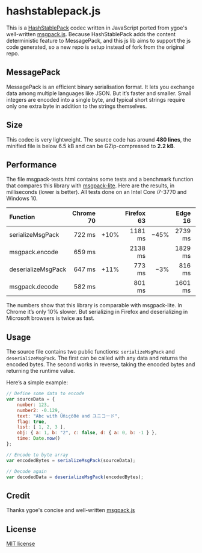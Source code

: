 # hashstablepack.js

This is a [HashStablePack](https://github.com/CovenantSQL/HashStablePack/blob/master/spec.md) codec written in JavaScript ported from ygoe's well-written [msgpack.js](https://github.com/ygoe/msgpack.js). Because HashStablePack adds the content deterministic feature to MessagePack, and this js lib aims to support the js code generated, so a new repo is setup instead of fork from the original repo.

## MessagePack

MessagePack is an efficient binary serialisation format. It lets you exchange data among multiple languages like JSON. But it’s faster and smaller. Small integers are encoded into a single byte, and typical short strings require only one extra byte in addition to the strings themselves.

## Size

This codec is very lightweight. The source code has around **480 lines**, the minified file is below 6.5 kB and can be GZip-compressed to **2.2 kB**.

## Performance

The file msgpack-tests.html contains some tests and a benchmark function that compares this library with [msgpack-lite](https://github.com/kawanet/msgpack-lite). Here are the results, in milliseconds (lower is better). All tests done on an Intel Core i7-3770 and Windows 10.

Function           | Chrome 70 |      | Firefox 63 |      | Edge 16 |      | IE 11  | &nbsp;
:------------------|----------:|-----:|-----------:|-----:|--------:|-----:|-------:|-----:
serializeMsgPack   |    722 ms | +10% |    1181 ms | −45% | 2739 ms | +50% | 2550 ms|  −3%
msgpack.encode     |    659 ms |      |    2138 ms |      | 1829 ms |      | 2617 ms|
deserializeMsgPack |    647 ms | +11% |     773 ms |  −3% |  816 ms | −49% |  634 ms| −66%
msgpack.decode     |    582 ms |      |     801 ms |      | 1601 ms |      | 1870 ms|

The numbers show that this library is comparable with msgpack-lite. In Chrome it’s only 10% slower. But serializing in Firefox and deserializing in Microsoft browsers is twice as fast.

## Usage

The source file contains two public functions: `serializeMsgPack` and `deserializeMsgPack`. The first can be called with any data and returns the encoded bytes. The second works in reverse, taking the encoded bytes and returning the runtime value.

Here’s a simple example:

```js
// Define some data to encode
var sourceData = {
    number: 123,
    number2: -0.129,
    text: "Abc with Üñıçôðé and ユニコード",
    flag: true,
    list: [ 1, 2, 3 ],
    obj: { a: 1, b: "2", c: false, d: { a: 0, b: -1 } },
    time: Date.now()
};

// Encode to byte array
var encodedBytes = serializeMsgPack(sourceData);

// Decode again
var decodedData = deserializeMsgPack(encodedBytes);
```

## Credit
Thanks ygoe's concise and well-written [msgpack.js](https://github.com/ygoe/msgpack.js)

## License
[MIT license](https://github.com/ygoe/msgpack.js/blob/master/LICENSE)

